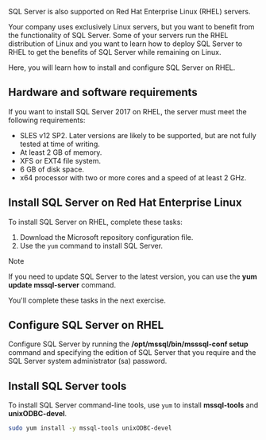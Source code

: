 SQL Server is also supported on Red Hat Enterprise Linux (RHEL) servers.

Your company uses exclusively Linux servers, but you want to benefit from the functionality of SQL Server. Some of your servers run the RHEL distribution of Linux and you want to learn how to deploy SQL Server to RHEL to get the benefits of SQL Server while remaining on Linux.

Here, you will learn how to install and configure SQL Server on RHEL.

## Hardware and software requirements

If you want to install SQL Server 2017 on RHEL, the server must meet the following requirements:

- SLES v12 SP2. Later versions are likely to be supported, but are not fully tested at time of writing.
- At least 2 GB of memory.
- XFS or EXT4 file system.
- 6 GB of disk space.
- x64 processor with two or more cores and a speed of at least 2 GHz.

## Install SQL Server on Red Hat Enterprise Linux

To install SQL Server on RHEL, complete these tasks:

1. Download the Microsoft repository configuration file.
1. Use the `yum` command to install SQL Server.

> [!NOTE]
> If you need to update SQL Server to the latest version, you can use the **yum update mssql-server** command.

You'll complete these tasks in the next exercise.

## Configure SQL Server on RHEL

Configure SQL Server by running the **/opt/mssql/bin/msssql-conf setup** command and specifying the edition of SQL Server that you require and the SQL Server system administrator (sa) password.

## Install SQL Server tools

To install SQL Server command-line tools, use `yum` to install **mssql-tools** and **unixODBC-devel**.

```bash
sudo yum install -y mssql-tools unixODBC-devel
```
